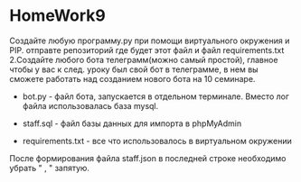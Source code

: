 # HomeWork9

Создайте любую программу.py при помощи виртуального окружения и PIP. отправте репозиторий где будет этот файл и файл requirements.txt 2.Создайте любого бота телеграмм(можно самый простой), главное чтобы у вас к след. уроку был свой бот в телеграмме, в нем вы сможете работать над созданием нового бота на 10 семинаре.

* bot.py - файл бота, запускается в отдельном терминале. Вместо лог файла использовалась база mysql.

* staff.sql - файл базы данных для импорта в phpMyAdmin

* requirements.txt - все что использовалось в виртуальном окружении

После формирования файла staff.json в последней строке необходимо убрать " , " запятую.
